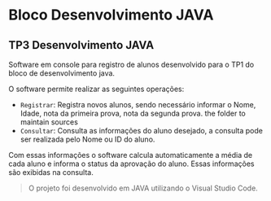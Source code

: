 # Bloco Desenvolvimento JAVA
## TP3 Desenvolvimento JAVA

Software em console para registro de alunos desenvolvido para o TP1 do bloco de desenvolvimento java.

O software permite realizar as seguintes operações:

- `Registrar`: Registra novos alunos, sendo necessário informar o Nome, Idade, nota da primeira prova, nota da segunda prova.
the folder to maintain sources
- `Consultar`: Consulta as informações do aluno desejado, a consulta pode ser realizada pelo Nome ou ID do aluno.

Com essas informações o software calcula automaticamente a média de cada aluno e informa o status da aprovação do aluno. Essas informações são exibidas na consulta.

> O projeto foi desenvolvido em JAVA utilizando o Visual Studio Code.
